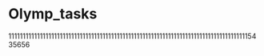 # Olymp_tasks 
1111111111111111111111111111111111111111111111111111111111111111111111111111111111115435656  

